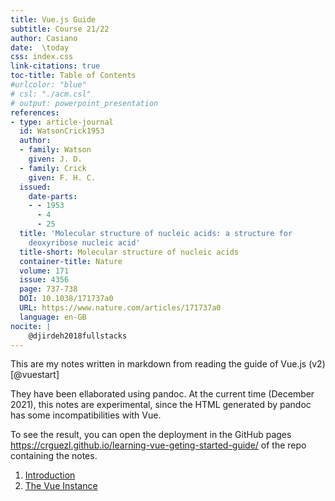 ```yaml
---
title: Vue.js Guide
subtitle: Course 21/22
author: Casiano
date:  \today
css: index.css
link-citations: true
toc-title: Table of Contents
#urlcolor: "blue"
# csl: "./acm.csl"
# output: powerpoint_presentation
references:
- type: article-journal
  id: WatsonCrick1953
  author:
  - family: Watson
    given: J. D.
  - family: Crick
    given: F. H. C.
  issued:
    date-parts:
    - - 1953
      - 4
      - 25
  title: 'Molecular structure of nucleic acids: a structure for
    deoxyribose nucleic acid'
  title-short: Molecular structure of nucleic acids
  container-title: Nature
  volume: 171
  issue: 4356
  page: 737-738
  DOI: 10.1038/171737a0
  URL: https://www.nature.com/articles/171737a0
  language: en-GB
nocite: |
    @djirdeh2018fullstacks
--- 
```


<!--
https://stackoverflow.com/questions/48429998/data-prefix-is-added-to-custom-attributes-how-to-prevent-this
-->
This are my notes written in markdown from reading the guide of Vue.js (v2) [@vuestart] 

They have been ellaborated using pandoc.
At the current time (December 2021), this notes are experimental, since the HTML generated by pandoc has some incompatibilities with Vue.

To see the result, you can open the deployment in the  GitHub pages <https://crguezl.github.io/learning-vue-geting-started-guide/> of the repo containing the notes.

1. [Introduction](introduction.html)
2. [The Vue Instance](the-vue-instance.html)
